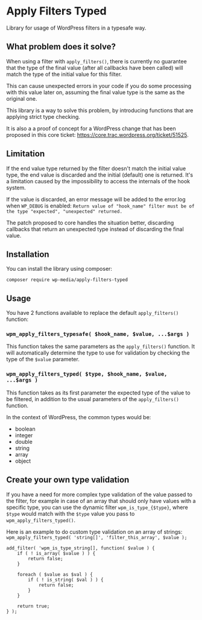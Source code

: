 #  Apply Filters Typed
Library for usage of WordPress filters in a typesafe way.

##  What problem does it solve?
  When using a filter with `apply_filters()`, there is currently no guarantee that the type of the final value (after all callbacks have been called) will match the type of the initial value for this filter.

This can cause unexpected errors in your code if you do some processing with this value later on, assuming the final value type is the same as the original one.

This library is a way to solve this problem, by introducing functions that are applying strict type checking.

It is also a a proof of concept for a WordPress change that has been proposed in this core ticket: https://core.trac.wordpress.org/ticket/51525.

## Limitation
If the end value type returned by the filter doesn't match the initial value type, the end value is discarded and the initial (default) one is returned. It's a limitation caused by the impossibility to access the internals of the hook system.

If the value is discarded, an error message will be added to the error.log when `WP_DEBUG` is enabled: `Return value of "hook_name" filter must be of the type "expected", "unexpected" returned.`

The patch proposed to core handles the situation better, discarding callbacks that return an unexpected type instead of discarding the final value.

##  Installation
You can install the library using composer:

`composer require wp-media/apply-filters-typed`

##  Usage
You have 2 functions available to replace the default `apply_filters()` function:

### `wpm_apply_filters_typesafe( $hook_name, $value, ...$args )`
This function takes the same parameters as the `apply_filters()` function. It will automatically determine the type to use for validation by checking the type of the `$value` parameter.

### `wpm_apply_filters_typed( $type, $hook_name, $value,  ...$args )`
This function takes as its first parameter the expected type of the value to be filtered, in addition to the usual parameters of the `apply_filters()` function.

In the context of WordPress, the common types would be:

- boolean
- integer
- double
- string
- array
- object 

##  Create your own type validation
If you have a need for more complex type validation of the value passed to the filter, for example in case of an array that should only have values with a specific type, you can use the dynamic filter `wpm_is_type_{$type}`, where `$type` would match with the `$type` value you pass to `wpm_apply_filters_typed()`.

Here is an example to do custom type validation on an array of strings:
 `wpm_apply_filters_typed( 'string[]', 'filter_this_array', $value );`
 
    add_filter( 'wpm_is_type_string[], function( $value ) {
        if ( ! is_array( $value ) ) {
            return false;
        }
 
        foreach ( $value as $val ) {
            if ( ! is_string( $val ) ) {
                return false;
            }
        }
 
	    return true;
    } );
